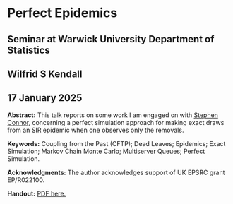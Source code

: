 # Perfect Epidemics
## Seminar at Warwick University Department of Statistics
## Wilfrid S Kendall
## 17 January 2025

**Abstract:**
This talk reports on some work I am engaged on with [Stephen Connor](https://www-users.york.ac.uk/~sbc502), concerning a perfect simulation approach for making exact draws from an SIR epidemic when one observes only the removals.

**Keywords:** Coupling from the Past (CFTP); Dead Leaves; Epidemics; Exact Simulation; Markov Chain Monte Carlo; Multiserver Queues; Perfect Simulation.

**Acknowledgments:** The author acknowledges support of UK EPSRC grant EP/R022100.

**Handout:** [PDF here.](2025-01-17-PerfectEpidemics-handout.pdf)

